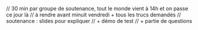 
// 30 min par groupe de soutenance, tout le monde vient à 14h et on passe ce jour là 
// à rendre avant minuit vendredi + tous les trucs demandés
// soutenance : slides pour expliquer
// + démo de test 
// + partie de questions 
